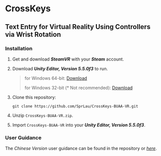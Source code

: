 # CrossKeys

## Text Entry for Virtual Reality Using Controllers via Wrist Rotation

### Installation

1. Get and download ***SteamVR*** with your ***Steam*** account.

2. Download ***Unity Editor, Version 5.5.0f3*** to run.

   > for Windows 64-bit: [Download](https://download.unity3d.com/download_unity/38b4efef76f0/Windows64EditorInstaller/UnitySetup64-5.5.0f3.exe)
   >
   > for Windows 32-bit (* Not recommended): [Download](https://download.unity3d.com/download_unity/38b4efef76f0/Windows32EditorInstaller/UnitySetup32-5.5.0f3.exe)

3. Clone this repository:

   ```shell
   git clone https://github.com/SprLau/CrossKeys-BUAA-VR.git
   ```

4. Unzip `CrossKeys-BUAA-VR.zip`.

5. Import `CrossKeys-BUAA-VR` into your ***Unity Editor, Version 5.5.0f3***.

### User Guidance

The *Chinese Version* user guidance can be found in the repository or *[here](https://sprlau.github.io/CrossKeys-User-Guidance.pdf)*.

